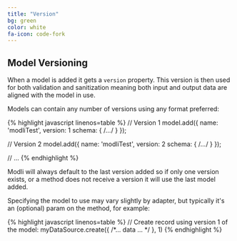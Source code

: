 ```yaml
---
title: "Version"
bg: green
color: white
fa-icon: code-fork
---
```


## Model Versioning

When a model is added it gets a `version` property. This version is
then used for both validation and sanitization meaning both input and
output data are aligned with the model in use.

Models can contain any number of versions using any format preferred:

{% highlight javascript linenos=table %}
// Version 1
model.add({
  name: 'modliTest',
  version: 1
  schema: { /*...*/ }
});

// Version 2
model.add({
  name: 'modliTest',
  version: 2
  schema: { /*...*/ }
});

// ...
{% endhighlight %}

Modli will always default to the last version added so if only one
version exists, or a method does not receive a version it will use
the last model added.

Specifying the model to use may vary slightly by adapter, but typically
it's an (optional) param on the method, for example:

{% highlight javascript linenos=table %}
// Create record using version 1 of the model:
myDataSource.create({ /*... data ... */ }, 1)
{% endhighlight %}